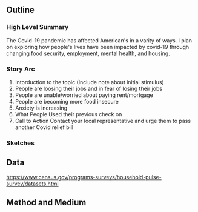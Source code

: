## Outline
### High Level Summary
The Covid-19 pandemic has affected American's in a varity of ways.  I plan on exploring how people's lives have been impacted by covid-19 through changing food security, employment, mental health, and housing.

### Story Arc
1. Intorduction to the topic (Include note about initial stimulus)
2. People are loosing their jobs and in fear of losing their jobs
  [](/final3.jpg)
3. People are unable/worried about paying rent/mortgage
  [](/final4.jpg)
4. People are becoming more food insecure
[](/final1.jpg)
[](/final2.jpg)
5. Anxiety is increasing
[](/final5.jpg)
6. What People Used their previous check on
7. Call to Action
  Contact your local representative and urge them to pass another Covid relief bill 
### Sketches

## Data
https://www.census.gov/programs-surveys/household-pulse-survey/datasets.html

## Method and Medium
